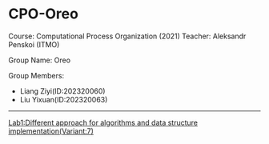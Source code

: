 # CPO-Oreo

Course: Computational Process Organization (2021)
Teacher: Aleksandr Penskoi (ITMO)

Group Name: Oreo

Group Members: 

+ Liang Ziyi(ID:202320060)
+ Liu Yixuan(ID:202320063)

------

[Lab1:Different approach for algorithms and data structure implementation(Variant:7)](https://github.com/aci456852/CPO-Oreo/tree/main/src/Lab1)
